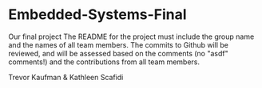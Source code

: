 # Embedded-Systems-Final
Our final project 
The README for the project must include
the group name and the names of all team members. The commits to Github will be reviewed,
and will be assessed based on the comments (no "asdf" comments!) and the contributions from
all team members.

Trevor Kaufman
&
Kathleen Scafidi

